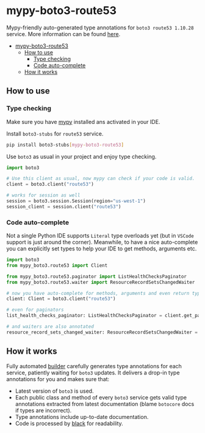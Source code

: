 # mypy-boto3-route53

Mypy-friendly auto-generated type annotations for `boto3 route53 1.10.28` service.
More information can be found [here](https://github.com/vemel/mypy_boto3).

- [mypy-boto3-route53](#mypy-boto3-route53)
  - [How to use](#how-to-use)
    - [Type checking](#type-checking)
    - [Code auto-complete](#code-auto-complete)
  - [How it works](#how-it-works)

## How to use

### Type checking

Make sure you have [mypy](https://github.com/python/mypy) installed ans activated in your IDE.

Install `boto3-stubs` for `route53` service.

```bash
pip install boto3-stubs[mypy-boto3-route53]
```

Use `boto3` as usual in your project and enjoy type checking.

```python
import boto3

# Use this client as usual, now mypy can check if your code is valid.
client = boto3.client("route53")

# works for session as well
session = boto3.session.Session(region="us-west-1")
session_client = session.client("route53")

```

### Code auto-complete

Not a single Python IDE supports `Literal` type overloads yet (but in `VSCode` support is just around the corner).
Meanwhile, to have a nice auto-complete you can explicitly set types to help your IDE to get methods, arguments etc.

```python
import boto3
from mypy_boto3.route53 import Client

from mypy_boto3.route53.paginator import ListHealthChecksPaginator
from mypy_boto3.route53.waiter import ResourceRecordSetsChangedWaiter

# now you have auto-complete for methods, arguments and even return types
client: Client = boto3.client("route53")

# even for paginators
list_health_checks_paginator: ListHealthChecksPaginator = client.get_paginator("list_health_checks")

# and waiters are also annotated
resource_record_sets_changed_waiter: ResourceRecordSetsChangedWaiter = client.get_waiter("resource_record_sets_changed")
```

## How it works

Fully automated [builder](https://github.com/vemel/mypy_boto3) carefully generates
type annotations for each service, patiently waiting for `boto3` updates. It delivers
a drop-in type annotations for you and makes sure that:

- Latest version of `boto3` is used.
- Each public class and method of every `boto3` service gets valid type annotations
  extracted from latest documentation (blame `botocore` docs if types are incorrect).
- Type annotations include up-to-date documentation.
- Code is processed by [black](https://github.com/psf/black) for readability.